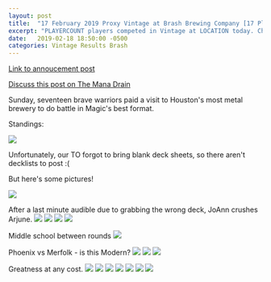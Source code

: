 ```yaml
---
layout: post
title:  "17 February 2019 Proxy Vintage at Brash Brewing Company [17 Players]"
excerpt: "PLAYERCOUNT players competed in Vintage at LOCATION today. Check out the results!"
date:   2019-02-18 18:50:00 -0500
categories: Vintage Results Brash
---
```


[Link to annoucement post](http://themanadrain.com/topic/2383/2-17-2019-houston-tx-100-proxy-vintage-brash-brewing-co)

[Discuss this post on The Mana Drain](http://themanadrain.com/topic/2420/2-17-19-proxy-vintage-brash-brewing-co-17-players)

Sunday, seventeen brave warriors paid a visit to Houston's most metal brewery to do battle in Magic's best format.

Standings:

![](https://images.lonestarlhurgoyfs.com/2019/02/17/standings.png)

Unfortunately, our TO forgot to bring blank deck sheets, so there aren't decklists to post :(

But here's some pictures!

![](https://images.lonestarlhurgoyfs.com/2019/02/17/1.jpg)

After a last minute audible due to grabbing the wrong deck, JoAnn crushes Arjune.
![](https://images.lonestarlhurgoyfs.com/2019/02/17/2.jpg)
![](https://images.lonestarlhurgoyfs.com/2019/02/17/3.jpg)
![](https://images.lonestarlhurgoyfs.com/2019/02/17/4.jpg)
![](https://images.lonestarlhurgoyfs.com/2019/02/17/5.jpg)

Middle school between rounds
![](https://images.lonestarlhurgoyfs.com/2019/02/17/6.jpg)

Phoenix vs Merfolk - is this Modern?
![](https://images.lonestarlhurgoyfs.com/2019/02/17/7.jpg)
![](https://images.lonestarlhurgoyfs.com/2019/02/17/8.jpg)
![](https://images.lonestarlhurgoyfs.com/2019/02/17/9.jpg)

Greatness at any cost.
![](https://images.lonestarlhurgoyfs.com/2019/02/17/10.jpg)
![](https://images.lonestarlhurgoyfs.com/2019/02/17/11.jpg)
![](https://images.lonestarlhurgoyfs.com/2019/02/17/12.jpg)
![](https://images.lonestarlhurgoyfs.com/2019/02/17/13.jpg)
![](https://images.lonestarlhurgoyfs.com/2019/02/17/14.jpg)
![](https://images.lonestarlhurgoyfs.com/2019/02/17/15.jpg)
![](https://images.lonestarlhurgoyfs.com/2019/02/17/16.jpg)